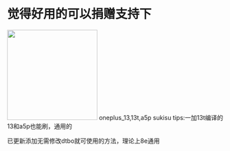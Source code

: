 # 觉得好用的可以捐赠支持下
<img src="https://github.com/HanKuCha/oneplus13_a5p_sukisu/blob/main/img/%E6%8D%90%E8%B5%A0%2Cjpg" width="210px">
oneplus_13,13t,a5p sukisu
tips:一加13t编译的13和a5p也能刷，通用的

已更新添加无需修改dtbo就可使用的方法，理论上8e通用

